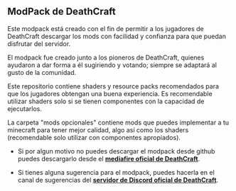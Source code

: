 ## ModPack de DeathCraft

Este modpack está creado con el fin de permitir a los jugadores de DeathCraft descargar los mods con facilidad y confianza para que puedan disfrutar del servidor.

El modpack fue creado junto a los pioneros de DeathCraft, quienes ayudaron a dar forma a él sugiriendo y votando; siempre se adaptará al gusto de la comunidad.

Este repositorio contiene shaders y resource packs recomendados para que los jugadores obtengan una buena experiencia. Es recomendable utilizar shaders solo si se tienen componentes con la capacidad de ejecutarlos.

La carpeta "mods opcionales" contiene mods que puedes implementar a tu minecraft para tener mejor calidad, algo así como los shaders (recomendable solo utilizar con componentes apropiados).

- Si por algun motivo no puedes descargar el modpack desde github puedes descargarlo desde el [**mediafire oficial de DeathCraft**](https://www.mediafire.com/file/05qdr6s6qkbflpz/DeathCraft-1.0.zip/file).

- Si tienes alguna sugerencia para el modpack, puedes hacerla en el canal de sugerencias del [**servidor de Discord oficial de DeathCraft**](https://discord.gg/8Wgc9ftGg7).
